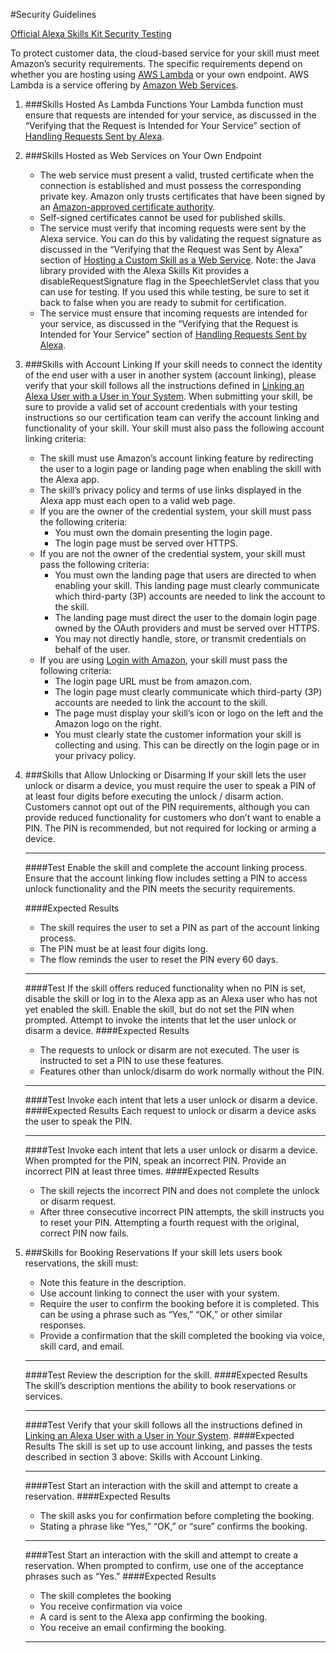 #Security Guidelines

[Official Alexa Skills Kit Security Testing](https://developer.amazon.com/public/solutions/alexa/alexa-skills-kit/docs/alexa-skills-kit-security-testing)

To protect customer data, the cloud-based service for your skill must meet Amazon’s security requirements. The specific requirements depend on whether you are hosting using [AWS Lambda](http://aws.amazon.com/lambda/) or your own endpoint. AWS Lambda is a service offering by [Amazon Web Services](http://aws.amazon.com/).

1. ###Skills Hosted As Lambda Functions
   Your Lambda function must ensure that requests are intended for your service, as discussed in the “Verifying that the Request is Intended for Your Service” section of [Handling Requests Sent by Alexa](https://developer.amazon.com/public/solutions/alexa/alexa-skills-kit/docs/handling-requests-sent-by-alexa).

2. ###Skills Hosted as Web Services on Your Own Endpoint
    * The web service must present a valid, trusted certificate when the connection is established and must possess the corresponding private key. Amazon only trusts certificates that have been signed by an [Amazon-approved certificate authority](https://www.mozilla.org/en-US/about/governance/policies/security-group/certs/included/).
    * Self-signed certificates cannot be used for published skills.
    * The service must verify that incoming requests were sent by the Alexa service. You can do this by validating the request signature as discussed in the “Verifying that the Request was Sent by Alexa” section of [Hosting a Custom Skill as a Web Service](https://developer.amazon.com/public/solutions/alexa/alexa-skills-kit/docs/developing-an-alexa-skill-as-a-web-service).
    Note: the Java library provided with the Alexa Skills Kit provides a disableRequestSignature flag in the SpeechletServlet class that you can use for testing. If you used this while testing, be sure to set it back to false when you are ready to submit for certification.
    * The service must ensure that incoming requests are intended for your service, as discussed in the “Verifying that the Request is Intended for Your Service” section of [Handling Requests Sent by Alexa](https://developer.amazon.com/public/solutions/alexa/alexa-skills-kit/docs/handling-requests-sent-by-alexa).

3. ###Skills with Account Linking
   If your skill needs to connect the identity of the end user with a user in another system (account linking), please verify that your skill follows all the instructions defined in [Linking an Alexa User with a User in Your System](https://developer.amazon.com/public/solutions/alexa/alexa-skills-kit/docs/linking-an-alexa-user-with-a-user-in-your-system). When submitting your skill, be sure to provide a valid set of account credentials with your testing instructions so our certification team can verify the account linking and functionality of your skill. Your skill must also pass the following account linking criteria:

   * The skill must use Amazon’s account linking feature by redirecting the user to a login page or landing page when enabling the skill with the Alexa app.
   * The skill’s privacy policy and terms of use links displayed in the Alexa app must each open to a valid web page.
   * If you are the owner of the credential system, your skill must pass the following criteria:
      * You must own the domain presenting the login page.
      * The login page must be served over HTTPS.
   * If you are not the owner of the credential system, your skill must pass the following criteria:
      * You must own the landing page that users are directed to when enabling your skill. This landing page must clearly communicate which third-party (3P) accounts are needed to link the account to the skill.
      * The landing page must direct the user to the domain login page owned by the OAuth providers and must be served over HTTPS.
      * You may not directly handle, store, or transmit credentials on behalf of the user.
   * If you are using [Login with Amazon](https://developer.amazon.com/login-with-amazon), your skill must pass the following criteria:
      * The login page URL must be from amazon.com.
      * The login page must clearly communicate which third-party (3P) accounts are needed to link the account to the skill.
      * The page must display your skill’s icon or logo on the left and the Amazon logo on the right.
      * You must clearly state the customer information your skill is collecting and using. This can be directly on the login page or in your privacy policy.

4.  ###Skills that Allow Unlocking or Disarming
    If your skill lets the user unlock or disarm a device, you must require the user to speak a PIN of at least four digits before executing the unlock / disarm action. Customers cannot opt out of the PIN requirements, although you can provide reduced functionality for customers who don’t want to enable a PIN. The PIN is recommended, but not required for locking or arming a device.

    ---
    ####Test
    Enable the skill and complete the account linking process. Ensure that the account linking flow includes setting a PIN to access unlock functionality and the PIN meets the security requirements.

    ####Expected Results
    * The skill requires the user to set a PIN as part of the account linking process.
    * The PIN must be at least four digits long.
    * The flow reminds the user to reset the PIN every 60 days.
   
    ---
    ####Test
    If the skill offers reduced functionality when no PIN is set, disable the skill or log in to the Alexa app as an Alexa user who has not yet enabled the skill. Enable the skill, but do not set the PIN when prompted. Attempt to invoke the intents that let the user unlock or disarm a device.
    ####Expected Results
    * The requests to unlock or disarm are not executed. The user is instructed to set a PIN to use these features.
    * Features other than unlock/disarm do work normally without the PIN.

    ---
    ####Test
    Invoke each intent that lets a user unlock or disarm a device.
    ####Expected Results
    Each request to unlock or disarm a device asks the user to speak the PIN.

    ---
    ####Test
    Invoke each intent that lets a user unlock or disarm a device. When prompted for the PIN, speak an incorrect PIN. Provide an incorrect PIN at least three times.
    ####Expected Results
    * The skill rejects the incorrect PIN and does not complete the unlock or disarm request.
    * After three consecutive incorrect PIN attempts, the skill instructs you to reset your PIN. Attempting a fourth request with the original, correct PIN now fails.
    

5. ###Skills for Booking Reservations
   If your skill lets users book reservations, the skill must:
   * Note this feature in the description.
   * Use account linking to connect the user with your system.
   * Require the user to confirm the booking before it is completed. This can be using a phrase such as “Yes,” “OK,” or other similar responses.
   * Provide a confirmation that the skill completed the booking via voice, skill card, and email.

   ---
   ####Test
   Review the description for the skill.
   ####Expected Results
   The skill’s description mentions the ability to book reservations or services.

   ---
   ####Test
   Verify that your skill follows all the instructions defined in [Linking an Alexa User with a User in Your System](https://developer.amazon.com/public/solutions/alexa/alexa-skills-kit/docs/linking-an-alexa-user-with-a-user-in-your-system).
   ####Expected Results
   The skill is set up to use account linking, and passes the tests described in section 3 above: Skills with Account Linking.

   ---
   ####Test
   Start an interaction with the skill and attempt to create a reservation.
   ####Expected Results
   * The skill asks you for confirmation before completing the booking.
   * Stating a phrase like “Yes,” “OK,” or “sure” confirms the booking.

   ---
   ####Test
   Start an interaction with the skill and attempt to create a reservation. When prompted to confirm, use one of the acceptance phrases such as “Yes.”
   ####Expected Results
   * The skill completes the booking
   * You receive confirmation via voice
   * A card is sent to the Alexa app confirming the booking.
   * You receive an email confirming the booking.
   ---





